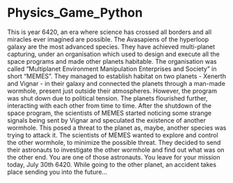 # Physics_Game_Python
This is year 6420, an era where science has crossed all borders and all miracles ever imagined are possible. The Avasapiens of the hyperloop galaxy are the most advanced species. They have achieved multi-planet capturing, under an organisation which used to design and execute all the space programs and made other planets habitable. The organisation was called “Multiplanet Environment Manipulation Enterprises and Society” in short “MEMES”. 
They managed to establish habitat on two planets - Xenerth and Vignar - in their galaxy and connected the planets through a man-made wormhole, present just outside their atmospheres. However, the program was shut down due to political tension. The planets flourished further, interacting with each other from time to time.
After the shutdown of the space program, the scientists of MEMES started noticing some strange signals being sent by Vignar and speculated the existence of another wormhole. This posed a threat to the planet as, maybe, another species was trying to attack it. 
The scientists of MEMES wanted to explore and control the other wormhole, to minimize the possible threat. They decided to send their astronauts to investigate the other wormhole and find out what was on the other end. You are one of those astronauts. You leave for your mission today, July 30th 6420. While going to the other planet, an accident takes place sending you into the future… 
